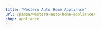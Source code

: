 ```yaml
---
title: "Western Auto Home Appliance"
url: /pampa/western-auto-home-appliance/
shop: appliance
---
```

